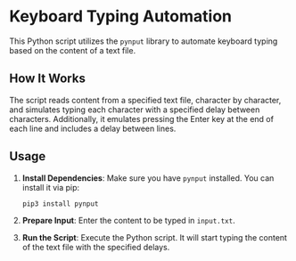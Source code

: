 # Keyboard Typing Automation

This Python script utilizes the `pynput` library to automate keyboard typing based on the content of a text file.

## How It Works

The script reads content from a specified text file, character by character, and simulates typing each character with a specified delay between characters. Additionally, it emulates pressing the Enter key at the end of each line and includes a delay between lines.

## Usage

1. **Install Dependencies**: Make sure you have `pynput` installed. You can install it via pip:
    ```
    pip3 install pynput
    ```

2. **Prepare Input**: Enter the content to be typed in `input.txt`.

3. **Run the Script**: Execute the Python script. It will start typing the content of the text file with the specified delays.
